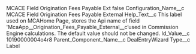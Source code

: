 <?xml version="1.0" encoding="UTF-8"?>
<CustomMetadata xmlns="http://soap.sforce.com/2006/04/metadata" xmlns:xsi="http://www.w3.org/2001/XMLSchema-instance" xmlns:xsd="http://www.w3.org/2001/XMLSchema">
    <label>MCACE Field Origination Fees Payable Ext</label>
    <protected>false</protected>
    <values>
        <field>Configuration_Name__c</field>
        <value xsi:type="xsd:string">MCACE Field Origination Fees Payable External</value>
    </values>
    <values>
        <field>Help_Text__c</field>
        <value xsi:type="xsd:string">This label used on MCAHome Page, stores the Api name of field &apos;McaApp__Origination_Fees_Payable_External__c’used in Commission Engine calculations. The default value should not be changed.</value>
    </values>
    <values>
        <field>Id_Value__c</field>
        <value xsi:type="xsd:string">10190000004o4r8</value>
    </values>
    <values>
        <field>Parent_Component_Name__c</field>
        <value xsi:type="xsd:string">DealEntryWizard</value>
    </values>
    <values>
        <field>Type__c</field>
        <value xsi:type="xsd:string">Label</value>
    </values>
</CustomMetadata>

